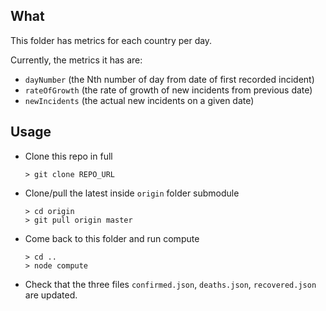 ## What

This folder has metrics for each country per day.

Currently, the metrics it has are:

- `dayNumber` (the Nth number of day from date of first recorded incident)
- `rateOfGrowth` (the rate of growth of new incidents from previous date)
- `newIncidents` (the actual new incidents on a given date)

## Usage

- Clone this repo in full
  ```
  > git clone REPO_URL
  ```
- Clone/pull the latest inside `origin` folder submodule
  ```
  > cd origin
  > git pull origin master
  ```
- Come back to this folder and run compute
  ```
  > cd ..
  > node compute
  ```
- Check that the three files `confirmed.json`, `deaths.json`, `recovered.json` are updated.
